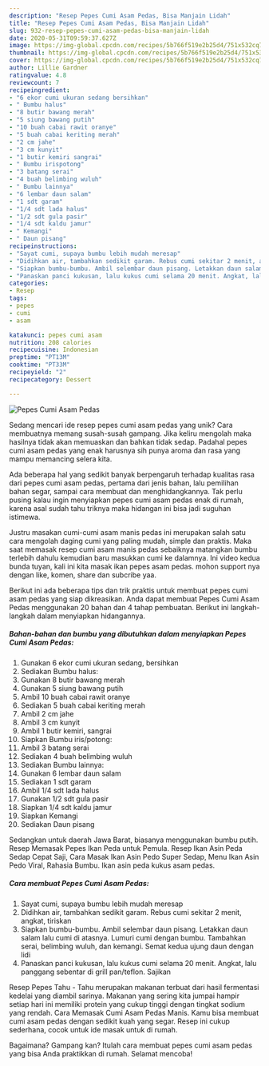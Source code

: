 ```yaml
---
description: "Resep Pepes Cumi Asam Pedas, Bisa Manjain Lidah"
title: "Resep Pepes Cumi Asam Pedas, Bisa Manjain Lidah"
slug: 932-resep-pepes-cumi-asam-pedas-bisa-manjain-lidah
date: 2020-05-31T09:59:37.627Z
image: https://img-global.cpcdn.com/recipes/5b766f519e2b25d4/751x532cq70/pepes-cumi-asam-pedas-foto-resep-utama.jpg
thumbnail: https://img-global.cpcdn.com/recipes/5b766f519e2b25d4/751x532cq70/pepes-cumi-asam-pedas-foto-resep-utama.jpg
cover: https://img-global.cpcdn.com/recipes/5b766f519e2b25d4/751x532cq70/pepes-cumi-asam-pedas-foto-resep-utama.jpg
author: Lillie Gardner
ratingvalue: 4.8
reviewcount: 7
recipeingredient:
- "6 ekor cumi ukuran sedang bersihkan"
- " Bumbu halus"
- "8 butir bawang merah"
- "5 siung bawang putih"
- "10 buah cabai rawit oranye"
- "5 buah cabai keriting merah"
- "2 cm jahe"
- "3 cm kunyit"
- "1 butir kemiri sangrai"
- " Bumbu irispotong"
- "3 batang serai"
- "4 buah belimbing wuluh"
- " Bumbu lainnya"
- "6 lembar daun salam"
- "1 sdt garam"
- "1/4 sdt lada halus"
- "1/2 sdt gula pasir"
- "1/4 sdt kaldu jamur"
- " Kemangi"
- " Daun pisang"
recipeinstructions:
- "Sayat cumi, supaya bumbu lebih mudah meresap"
- "Didihkan air, tambahkan sedikit garam. Rebus cumi sekitar 2 menit, angkat, tiriskan"
- "Siapkan bumbu-bumbu. Ambil selembar daun pisang. Letakkan daun salam lalu cumi di atasnya. Lumuri cumi dengan bumbu. Tambahkan serai, belimbing wuluh, dan kemangi. Semat kedua ujung daun dengan lidi"
- "Panaskan panci kukusan, lalu kukus cumi selama 20 menit. Angkat, lalu panggang sebentar di grill pan/teflon. Sajikan"
categories:
- Resep
tags:
- pepes
- cumi
- asam

katakunci: pepes cumi asam 
nutrition: 208 calories
recipecuisine: Indonesian
preptime: "PT13M"
cooktime: "PT33M"
recipeyield: "2"
recipecategory: Dessert

---
```



![Pepes Cumi Asam Pedas](https://img-global.cpcdn.com/recipes/5b766f519e2b25d4/751x532cq70/pepes-cumi-asam-pedas-foto-resep-utama.jpg)

Sedang mencari ide resep pepes cumi asam pedas yang unik? Cara membuatnya memang susah-susah gampang. Jika keliru mengolah maka hasilnya tidak akan memuaskan dan bahkan tidak sedap. Padahal pepes cumi asam pedas yang enak harusnya sih punya aroma dan rasa yang mampu memancing selera kita.

Ada beberapa hal yang sedikit banyak berpengaruh terhadap kualitas rasa dari pepes cumi asam pedas, pertama dari jenis bahan, lalu pemilihan bahan segar, sampai cara membuat dan menghidangkannya. Tak perlu pusing kalau ingin menyiapkan pepes cumi asam pedas enak di rumah, karena asal sudah tahu triknya maka hidangan ini bisa jadi suguhan istimewa.

Justru masakan cumi-cumi asam manis pedas ini merupakan salah satu cara mengolah daging cumi yang paling mudah, simple dan praktis. Maka saat memasak resep cumi asam manis pedas sebaiknya matangkan bumbu terlebih dahulu kemudian baru masukkan cumi ke dalamnya. Ini video kedua bunda tuyan, kali ini kita masak ikan pepes asam pedas. mohon support nya dengan like, komen, share dan subcribe yaa.


Berikut ini ada beberapa tips dan trik praktis untuk membuat pepes cumi asam pedas yang siap dikreasikan. Anda dapat membuat Pepes Cumi Asam Pedas menggunakan 20 bahan dan 4 tahap pembuatan. Berikut ini langkah-langkah dalam menyiapkan hidangannya.

<!--inarticleads1-->

##### Bahan-bahan dan bumbu yang dibutuhkan dalam menyiapkan Pepes Cumi Asam Pedas:

1. Gunakan 6 ekor cumi ukuran sedang, bersihkan
1. Sediakan  Bumbu halus:
1. Gunakan 8 butir bawang merah
1. Gunakan 5 siung bawang putih
1. Ambil 10 buah cabai rawit oranye
1. Sediakan 5 buah cabai keriting merah
1. Ambil 2 cm jahe
1. Ambil 3 cm kunyit
1. Ambil 1 butir kemiri, sangrai
1. Siapkan  Bumbu iris/potong:
1. Ambil 3 batang serai
1. Sediakan 4 buah belimbing wuluh
1. Sediakan  Bumbu lainnya:
1. Gunakan 6 lembar daun salam
1. Sediakan 1 sdt garam
1. Ambil 1/4 sdt lada halus
1. Gunakan 1/2 sdt gula pasir
1. Siapkan 1/4 sdt kaldu jamur
1. Siapkan  Kemangi
1. Sediakan  Daun pisang


Sedangkan untuk daerah Jawa Barat, biasanya menggunakan bumbu putih. Resep Memasak Pepes Ikan Peda untuk Pemula. Resep Ikan Asin Peda Sedap Cepat Saji, Cara Masak Ikan Asin Pedo Super Sedap, Menu Ikan Asin Pedo Viral, Rahasia Bumbu. Ikan asin peda kukus asam pedas. 

<!--inarticleads2-->

##### Cara membuat Pepes Cumi Asam Pedas:

1. Sayat cumi, supaya bumbu lebih mudah meresap
1. Didihkan air, tambahkan sedikit garam. Rebus cumi sekitar 2 menit, angkat, tiriskan
1. Siapkan bumbu-bumbu. Ambil selembar daun pisang. Letakkan daun salam lalu cumi di atasnya. Lumuri cumi dengan bumbu. Tambahkan serai, belimbing wuluh, dan kemangi. Semat kedua ujung daun dengan lidi
1. Panaskan panci kukusan, lalu kukus cumi selama 20 menit. Angkat, lalu panggang sebentar di grill pan/teflon. Sajikan


Resep Pepes Tahu - Tahu merupakan makanan terbuat dari hasil fermentasi kedelai yang diambil sarinya. Makanan yang sering kita jumpai hampir setiap hari ini memiliki protein yang cukup tinggi dengan tingkat sodium yang rendah. Cara Memasak Cumi Asam Pedas Manis. Kamu bisa membuat cumi asam pedas dengan sedikit kuah yang segar. Resep ini cukup sederhana, cocok untuk ide masak untuk di rumah. 

Bagaimana? Gampang kan? Itulah cara membuat pepes cumi asam pedas yang bisa Anda praktikkan di rumah. Selamat mencoba!
